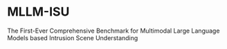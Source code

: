 # MLLM-ISU
The First-Ever Comprehensive Benchmark for Multimodal Large Language Models based Intrusion Scene Understanding
